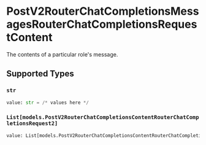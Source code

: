 # PostV2RouterChatCompletionsMessagesRouterChatCompletionsRequestContent

The contents of a particular role's message.


## Supported Types

### `str`

```python
value: str = /* values here */
```

### `List[models.PostV2RouterChatCompletionsContentRouterChatCompletionsRequest2]`

```python
value: List[models.PostV2RouterChatCompletionsContentRouterChatCompletionsRequest2] = /* values here */
```

